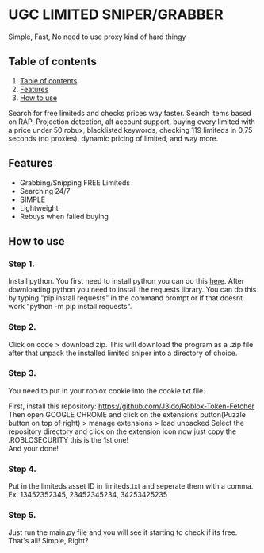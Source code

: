 # UGC LIMITED SNIPER/GRABBER
Simple, Fast, No need to use proxy kind of hard thingy


## Table of contents
1. [Table of contents](https://github.com/1Devz/UGC_LIMITED_SNIPER#Table-of-contents)
2. [Features](https://github.com/1Devz/UGC_LIMITED_SNIPER#features)
3. [How to use](https://github.com/1Devz/UGC_LIMITED_SNIPER#how-to-use)
  
Search for free limiteds and checks prices way faster.
Search items based on RAP, Projection detection, alt account support, buying every limited with a price under 50 robux, blacklisted keywords, checking 119 limiteds in 0,75 seconds (no proxies), dynamic pricing of limited, and way more. 

## Features
* Grabbing/Snipping FREE Limiteds
* Searching 24/7
* SIMPLE
* Lightweight
* Rebuys when failed buying

## How to use

### Step 1.
Install python. You first need to install python you can do this [here](https://www.python.org/download). After downloading python you need to install the requests library. You can do this by typing "pip install requests" in the command prompt or if that doesnt work "python -m pip install requests". 

### Step 2.
Click on code > download zip. This will download the program as a .zip file after that unpack the installed limited sniper into a directory of choice.
 
### Step 3.
You need to put in your roblox cookie into the cookie.txt file.

First, install this repository: https://github.com/J3ldo/Roblox-Token-Fetcher  
Then open GOOGLE CHROME and click on the extensions button(Puzzle button on top of right) > manage extensions > load unpacked
Select the repository directory and click on the extension icon now just copy the .ROBLOSECURITY this is the 1st one!  
And your done!

### Step 4.
Put in the limiteds asset ID in limiteds.txt and seperate them with a comma.
Ex. 13452352345, 23452345234, 34253425235

### Step 5.
Just run the main.py file and you will see it starting to check if its free.
That's all! Simple, Right?
